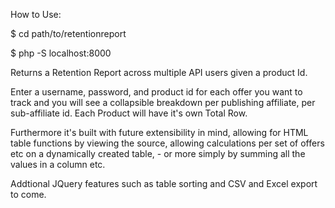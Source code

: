 How to Use:

$ cd path/to/retentionreport

$ php -S localhost:8000

Returns a Retention Report across multiple API users given a product Id.

Enter a username, password, and product id for each offer you want to track and you will see a collapsible breakdown per publishing  affiliate, per sub-affiliate id. Each Product will have it's own Total Row. 

Furthermore it's built with future extensibility in mind, allowing for HTML table functions by viewing the source, allowing calculations per set of offers etc on a dynamically created table, - or more simply by summing all the values in a column etc. 

Addtional JQuery features such as table sorting and CSV and Excel export to come.
